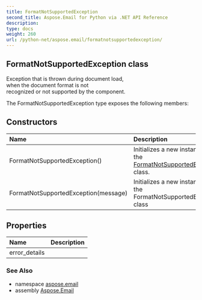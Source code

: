 ```yaml
---
title: FormatNotSupportedException
second_title: Aspose.Email for Python via .NET API Reference
description: 
type: docs
weight: 260
url: /python-net/aspose.email/formatnotsupportedexception/
---
```


## FormatNotSupportedException class

Exception that is thrown during document load, <br/>            when the document format is not <br/>            recognized or not supported by the component.

The FormatNotSupportedException type exposes the following members:
## Constructors
| Name | Description |
| :- | :- |
|FormatNotSupportedException()|Initializes a new instance of the [FormatNotSupportedException](/python-net/aspose.email/formatnotsupportedexception/) class.|
|FormatNotSupportedException(message)|Initializes a new instance of the FormatNotSupportedException class|
## Properties
| Name | Description |
| :- | :- |
|error_details|  |

### See Also

* namespace [aspose.email](/python-net/aspose.email/)
* assembly [Aspose.Email](/python-net/)


